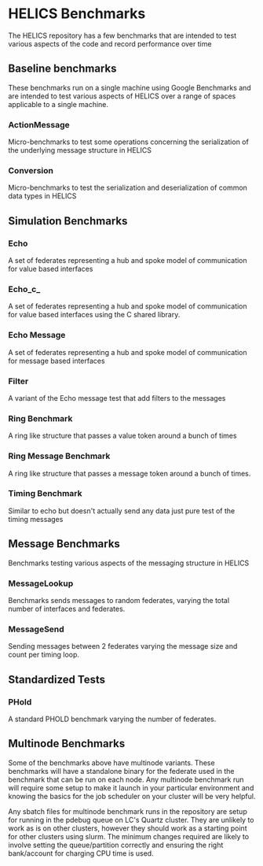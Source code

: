 # HELICS Benchmarks

The HELICS repository has a few benchmarks that are intended to test various aspects of the code and record performance over time

## Baseline benchmarks
These benchmarks run on a single machine using Google Benchmarks and are intended to test various aspects of HELICS over a range of spaces applicable to a single machine.

### ActionMessage
Micro-benchmarks to test some operations concerning the serialization of the underlying message structure in HELICS

### Conversion
Micro-benchmarks to test the serialization and deserialization of common data types in HELICS

## Simulation Benchmarks

### Echo
A set of federates representing a hub and spoke model of communication for value based interfaces

### Echo_c_
A set of federates representing a hub and spoke model of communication for value based interfaces using the C shared library.

### Echo Message
A set of federates representing a hub and spoke model of communication for message based interfaces

### Filter
A variant of the Echo message test that add filters to the messages

### Ring Benchmark
A ring like structure that passes a value token around a bunch of times

### Ring Message Benchmark
A ring like structure that passes a message token around a bunch of times.

### Timing Benchmark
Similar to echo but doesn't actually send any data just pure test of the timing messages

## Message Benchmarks
Benchmarks testing various aspects of the messaging structure in HELICS

### MessageLookup
Benchmarks sends messages to random federates, varying the total number of interfaces and federates.

### MessageSend
Sending messages between 2 federates varying the message size and count per timing loop.

## Standardized Tests

### PHold
A standard PHOLD benchmark varying the number of federates.

## Multinode Benchmarks

Some of the benchmarks above have multinode variants. These benchmarks will have a standalone binary for the federate used in the benchmark that can be run on each node. Any multinode benchmark run will require some setup to make it launch in your particular environment and knowing the basics for the job scheduler on your cluster will be very helpful.

Any sbatch files for multinode benchmark runs in the repository are setup for running in the pdebug queue on LC's Quartz cluster. They are unlikely to work as is on other clusters, however they should work as a starting point for other clusters using slurm. The minimum changes required are likely to involve setting the queue/partition correctly and ensuring the right bank/account for charging CPU time is used.
